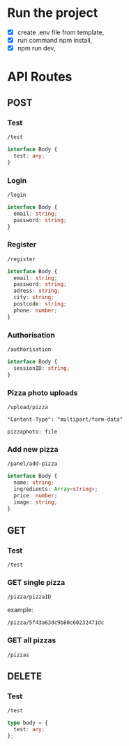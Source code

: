 # Run the project

- [x] create .env file from template,
- [x] run command npm install,
- [x] npm run dev,

# API Routes

## POST

### Test

```
/test
```

```typescript
interface Body {
  test: any;
}
```

### Login

```
/login
```

```typescript
interface Body {
  email: string;
  password: string;
}
```

### Register

```
/register
```

```typescript
interface Body {
  email: string;
  password: string;
  adress: string;
  city: string;
  postcode: string;
  phone: number;
}
```

### Authorisation

```
/authorisation
```

```typescript
interface Body {
  sessionID: string;
}
```

### Pizza photo uploads

```
/upload/pizza
```

```
"Content-Type": "multipart/form-data"

pizzaphoto: file
```

### Add new pizza

```
/panel/add-pizza
```

```typescript
interface Body {
  name: string;
  ingredients: Array<string>;
  price: number;
  image: string;
}
```

## GET

### Test

```
/test
```

### GET single pizza

```
/pizza/pizzaID
```

example:

```
/pizza/5f43a63dc9b80c60232471dc
```

### GET all pizzas

```
/pizzas
```

## DELETE

### Test

```
/test
```

```typescript
type body = {
  test: any;
};
```
